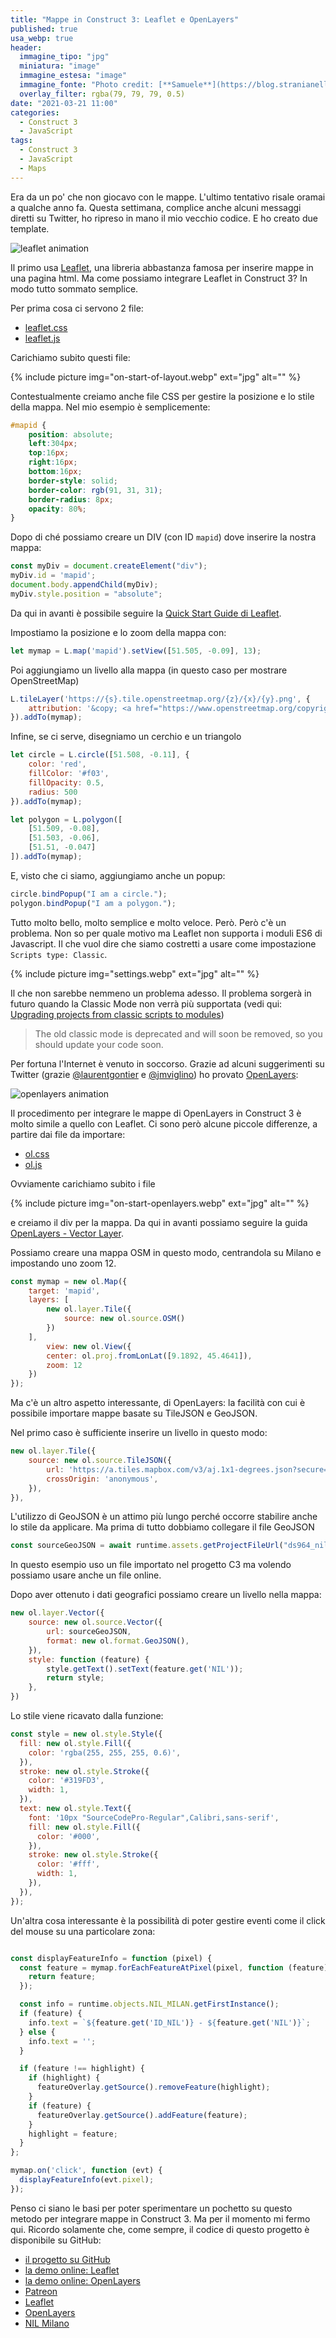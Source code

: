 ```yaml
---
title: "Mappe in Construct 3: Leaflet e OpenLayers"
published: true
usa_webp: true
header:
  immagine_tipo: "jpg"
  miniatura: "image"
  immagine_estesa: "image"
  immagine_fonte: "Photo credit: [**Samuele**](https://blog.stranianelli.com/)"
  overlay_filter: rgba(79, 79, 79, 0.5)
date: "2021-03-21 11:00"
categories:
  - Construct 3
  - JavaScript
tags:
  - Construct 3
  - JavaScript
  - Maps
---
```


Era da un po' che non giocavo con le mappe. L'ultimo tentativo risale oramai a qualche anno fa. Questa settimana, complice anche alcuni messaggi diretti su Twitter, ho ripreso in mano il mio vecchio codice. E ho creato due template.

![leaflet animation](https://raw.githubusercontent.com/el3um4s/strani-anelli-blog/master/_posts/2021/2021-03-19-mappe-in-construct-3/animation.gif)

Il primo usa [Leaflet](https://leafletjs.com/), una libreria abbastanza famosa per inserire mappe in una pagina html. Ma come possiamo integrare Leaflet in Construct 3? In modo tutto sommato semplice.

Per prima cosa ci servono 2 file:

- [leaflet.css](https://unpkg.com/leaflet@1.7.1/dist/leaflet.css)
- [leaflet.js](https://unpkg.com/leaflet@1.7.1/dist/leaflet.js)

Carichiamo subito questi file:

{% include picture img="on-start-of-layout.webp" ext="jpg" alt="" %}

Contestualmente creiamo anche file CSS per gestire la posizione e lo stile della mappa. Nel mio esempio è semplicemente:

```css
#mapid {
	position: absolute;
	left:304px;
	top:16px;
	right:16px;
	bottom:16px;
	border-style: solid;
	border-color: rgb(91, 31, 31);
	border-radius: 8px;
	opacity: 80%;
}
```

Dopo di ché possiamo creare un DIV (con ID `mapid`) dove inserire la nostra mappa:

```js
const myDiv = document.createElement("div");
myDiv.id = 'mapid';
document.body.appendChild(myDiv);
myDiv.style.position = "absolute";
```

Da qui in avanti è possibile seguire la [Quick Start Guide di Leaflet](https://leafletjs.com/examples/quick-start/).

Impostiamo la posizione e lo zoom della mappa con:

```js
let mymap = L.map('mapid').setView([51.505, -0.09], 13);
```

Poi aggiungiamo un livello alla mappa (in questo caso per mostrare OpenStreetMap)

```js
L.tileLayer('https://{s}.tile.openstreetmap.org/{z}/{x}/{y}.png', {
    attribution: '&copy; <a href="https://www.openstreetmap.org/copyright">OpenStreetMap</a> contributors'
}).addTo(mymap);
```

Infine, se ci serve, disegniamo un cerchio e un triangolo

```js
let circle = L.circle([51.508, -0.11], {
    color: 'red',
    fillColor: '#f03',
    fillOpacity: 0.5,
    radius: 500
}).addTo(mymap);

let polygon = L.polygon([
    [51.509, -0.08],
    [51.503, -0.06],
    [51.51, -0.047]
]).addTo(mymap);
```

E, visto che ci siamo, aggiungiamo anche un popup:

```js
circle.bindPopup("I am a circle.");
polygon.bindPopup("I am a polygon.");
```

Tutto molto bello, molto semplice e molto veloce. Però. Però c'è un problema. Non so per quale motivo ma Leaflet non supporta i moduli ES6 di Javascript. Il che vuol dire che siamo costretti a usare come impostazione `Scripts type: Classic`.

{% include picture img="settings.webp" ext="jpg" alt="" %}

Il che non sarebbe nemmeno un problema adesso. Il problema sorgerà in futuro quando la Classic Mode non verrà più supportata (vedi qui: [Upgrading projects from classic scripts to modules](https://www.construct.net/en/tutorials/upgrading-projects-classic-2652))

> The old classic mode is deprecated and will soon be removed, so you should update your code soon.

Per fortuna l'Internet è venuto in soccorso. Grazie ad alcuni suggerimenti su Twitter (grazie [@laurentgontier](https://twitter.com/laurentgontier) e [@jmviglino](https://twitter.com/jmviglino)) ho provato [OpenLayers](https://openlayers.org/):


![openlayers animation](https://raw.githubusercontent.com/el3um4s/strani-anelli-blog/master/_posts/2021/2021-03-19-mappe-in-construct-3/animation-little.gif)

Il procedimento per integrare le mappe di OpenLayers in Construct 3 è molto simile a quello con Leaflet. Ci sono però alcune piccole differenze, a partire dai file da importare:

- [ol.css](https://cdn.jsdelivr.net/gh/openlayers/openlayers.github.io@master/en/v6.5.0/css/ol.css)
- [ol.js](https://cdn.jsdelivr.net/gh/openlayers/openlayers.github.io@master/en/v6.5.0/build/ol.js)

Ovviamente carichiamo subito i file

{% include picture img="on-start-openlayers.webp" ext="jpg" alt="" %}

e creiamo il div per la mappa. Da qui in avanti possiamo seguire la guida [OpenLayers - Vector Layer](https://openlayers.org/en/latest/examples/vector-layer.html).

Possiamo creare una mappa OSM in questo modo, centrandola su Milano e impostando uno zoom 12.

```js
const mymap = new ol.Map({
	target: 'mapid',
	layers: [
		new ol.layer.Tile({
			source: new ol.source.OSM()
		})
	],
		view: new ol.View({
		center: ol.proj.fromLonLat([9.1892, 45.4641]),
		zoom: 12
	})
});
```

Ma c'è un altro aspetto interessante, di OpenLayers: la facilità con cui è possibile importare mappe basate su TileJSON e GeoJSON.

Nel primo caso è sufficiente inserire un livello in questo modo:

```js
new ol.layer.Tile({
	source: new ol.source.TileJSON({
		url: 'https://a.tiles.mapbox.com/v3/aj.1x1-degrees.json?secure=1',
		crossOrigin: 'anonymous',
	}),
}),
```

L'utilizzo di GeoJSON è un attimo più lungo perché occorre stabilire anche lo stile da applicare. Ma prima di tutto dobbiamo collegare il file GeoJSON

```js
const sourceGeoJSON = await runtime.assets.getProjectFileUrl("ds964_nil_wm.geojson");
```

In questo esempio uso un file importato nel progetto C3 ma volendo possiamo usare anche un file online.

Dopo aver ottenuto i dati geografici possiamo creare un livello nella mappa:

```js
new ol.layer.Vector({
	source: new ol.source.Vector({
		url: sourceGeoJSON,
		format: new ol.format.GeoJSON(),
	}),
	style: function (feature) {
		style.getText().setText(feature.get('NIL'));
		return style;
	},
})
```

Lo stile viene ricavato dalla funzione:

```js
const style = new ol.style.Style({
  fill: new ol.style.Fill({
    color: 'rgba(255, 255, 255, 0.6)',
  }),
  stroke: new ol.style.Stroke({
    color: '#319FD3',
    width: 1,
  }),
  text: new ol.style.Text({
    font: '10px "SourceCodePro-Regular",Calibri,sans-serif',
    fill: new ol.style.Fill({
      color: '#000',
    }),
    stroke: new ol.style.Stroke({
      color: '#fff',
      width: 1,
    }),
  }),
});
```

Un'altra cosa interessante è la possibilità di poter gestire eventi come il click del mouse su una particolare zona:

```js

const displayFeatureInfo = function (pixel) {
  const feature = mymap.forEachFeatureAtPixel(pixel, function (feature) {
    return feature;
  });

  const info = runtime.objects.NIL_MILAN.getFirstInstance();
  if (feature) {
    info.text = `${feature.get('ID_NIL')} - ${feature.get('NIL')}`;
  } else {
    info.text = '';
  }

  if (feature !== highlight) {
    if (highlight) {
      featureOverlay.getSource().removeFeature(highlight);
    }
    if (feature) {
      featureOverlay.getSource().addFeature(feature);
    }
    highlight = feature;
  }
};

mymap.on('click', function (evt) {
  displayFeatureInfo(evt.pixel);
});
```

Penso ci siano le basi per poter sperimentare un pochetto su questo metodo per integrare mappe in Construct 3. Ma per il momento mi fermo qui. Ricordo solamente che, come sempre, il codice di questo progetto è disponibile su GitHub:

- [il progetto su GitHub](https://github.com/el3um4s/construct-demo)
- [la demo online: Leaflet](https://c3demo.stranianelli.com/mini-template/003-leaflet/demo/)
- [la demo online: OpenLayers](https://c3demo.stranianelli.com/mini-template/004-openlayers/demo/)
- [Patreon](https://www.patreon.com/el3um4s)
- [Leaflet](https://leafletjs.com/)
- [OpenLayers](https://openlayers.org/)
- [NIL Milano](https://dati.comune.milano.it/dataset/ds964-nil-vigenti-pgt-2030/resource/9c4e0776-56fc-4f3d-8a90-f4992a3be426)
